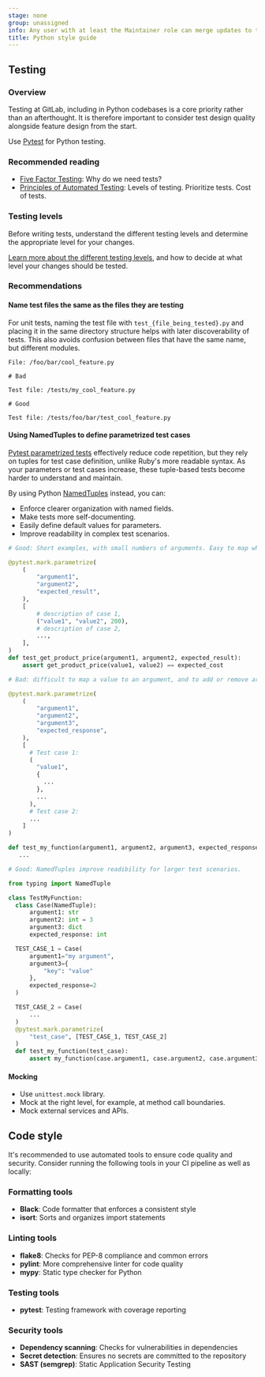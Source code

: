 ```yaml
---
stage: none
group: unassigned
info: Any user with at least the Maintainer role can merge updates to this content. For details, see https://docs.gitlab.com/development/development_processes/#development-guidelines-review.
title: Python style guide
---
```


## Testing

### Overview

Testing at GitLab, including in Python codebases is a core priority rather than an afterthought. It is therefore important to consider test design quality alongside feature design from the start.

Use [Pytest](https://docs.pytest.org/en/stable/) for Python testing.

### Recommended reading

- [Five Factor Testing](https://madeintandem.com/blog/five-factor-testing/): Why do we need tests?
- [Principles of Automated Testing](https://www.lihaoyi.com/post/PrinciplesofAutomatedTesting.html): Levels of testing. Prioritize tests. Cost of tests.

### Testing levels

Before writing tests, understand the different testing levels and determine the appropriate level for your changes.

[Learn more about the different testing levels](../testing_guide/testing_levels.md), and how to decide at what level your changes should be tested.

### Recommendations

#### Name test files the same as the files they are testing

For unit tests, naming the test file with `test_{file_being_tested}.py` and placing it in the same directory structure
helps with later discoverability of tests. This also avoids confusion between files that have the same name, but
different modules.

```shell
File: /foo/bar/cool_feature.py

# Bad

Test file: /tests/my_cool_feature.py

# Good

Test file: /tests/foo/bar/test_cool_feature.py
```

#### Using NamedTuples to define parametrized test cases

[Pytest parametrized tests](https://docs.pytest.org/en/stable/how-to/parametrize.html) effectively reduce code
repetition, but they rely on tuples for test case definition, unlike Ruby's more readable syntax. As your parameters or
test cases increase, these tuple-based tests become harder to understand and maintain.

By using Python [NamedTuples](https://docs.python.org/3/library/typing.html#typing.NamedTuple) instead, you can:

- Enforce clearer organization with named fields.
- Make tests more self-documenting.
- Easily define default values for parameters.
- Improve readability in complex test scenarios.

```python
# Good: Short examples, with small numbers of arguments. Easy to map what each value maps to each argument

@pytest.mark.parametrize(
    (
        "argument1",
        "argument2",
        "expected_result",
    ),
    [
        # description of case 1,
        ("value1", "value2", 200),
        # description of case 2,
        ...,
    ],
)
def test_get_product_price(argument1, argument2, expected_result):
    assert get_product_price(value1, value2) == expected_cost

# Bad: difficult to map a value to an argument, and to add or remove arguments when updating test cases

@pytest.mark.parametrize(
    (
        "argument1",
        "argument2",
        "argument3",
        "expected_response",
    ),
    [
      # Test case 1:
      (
        "value1",
        {
          ...
        },
        ...
      ),
      # Test case 2:
      ...
    ]
)

def test_my_function(argument1, argument2, argument3, expected_response):
   ...

# Good: NamedTuples improve readibility for larger test scenarios.

from typing import NamedTuple

class TestMyFunction:
  class Case(NamedTuple):
      argument1: str
      argument2: int = 3
      argument3: dict
      expected_response: int

  TEST_CASE_1 = Case(
      argument1="my argument",
      argument3={
          "key": "value"
      },
      expected_response=2
  )

  TEST_CASE_2 = Case(
      ...
  )
  @pytest.mark.parametrize(
      "test_case", [TEST_CASE_1, TEST_CASE_2]
  )
  def test_my_function(test_case):
      assert my_function(case.argument1, case.argument2, case.argument3) == case.expected_response
```

#### Mocking

- Use `unittest.mock` library.
- Mock at the right level, for example, at method call boundaries.
- Mock external services and APIs.

## Code style

It's recommended to use automated tools to ensure code quality and security.
Consider running the following tools in your CI pipeline as well as locally:

### Formatting tools

- **Black**: Code formatter that enforces a consistent style
- **isort**: Sorts and organizes import statements

### Linting tools

- **flake8**: Checks for PEP-8 compliance and common errors
- **pylint**: More comprehensive linter for code quality
- **mypy**: Static type checker for Python

### Testing tools

- **pytest**: Testing framework with coverage reporting

### Security tools

- **Dependency scanning**: Checks for vulnerabilities in dependencies
- **Secret detection**: Ensures no secrets are committed to the repository
- **SAST (semgrep)**: Static Application Security Testing
